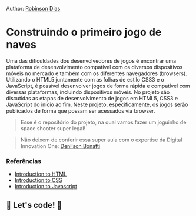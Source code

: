Author: [Robinson Dias](https://github.com/robinson-1985)

# Construindo o primeiro jogo de naves 

Uma das dificuldades dos desenvolvedores de jogos é encontrar uma plataforma de desenvolvimento compatível com os diversos dispositivos móveis no mercado e também com os diferentes navegadores (browsers). Utilizando o HTML5 juntamente com as folhas de estilo CSS3 e o JavaScript, é possível desenvolver jogos de forma rápida e compatível com diversas plataformas, incluindo dispositivos móveis. No projeto são discutidas as etapas de desenvolvimento de jogos em HTML5, CSS3 e JavaScript do início ao fim. Neste projeto, especificamente, os jogos serão publicados de forma que possam ser acessados via browser.

> Esse é o repositório do projeto, na qual vamos fazer um joguinho de space shooter super legal!
 
> Não deixem de conferir essa super aula com o expertise da Digital Innovation One: [Denilson Bonatti](https://web.digitalinnovation.one/project/construindo-o-seu-primeiro-jogo-de-naves/learning/96be068d-622b-4c3b-b226-481a37cf6a89?back=/track/javascript-game-developer)

### Referências

* [Introduction to HTML](https://www.w3schools.com/html/)
* [Introduction to CSS](https://developer.mozilla.org/pt-BR/docs/Web/CSS)
* [Introduction to Javascript](https://developer.mozilla.org/pt-BR/docs/Web/JavaScript)

## 🚀 Let's code! 🚀
